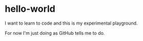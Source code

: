 # hello-world

I want to learn to code and this is my experimental playground.

For now I'm just doing as GitHub tells me to do.
